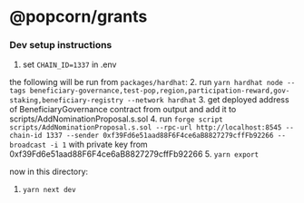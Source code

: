# @popcorn/grants

### Dev setup instructions

1. set `CHAIN_ID=1337` in .env

the following will be run from `packages/hardhat`:
2. run `yarn hardhat node --tags beneficiary-governance,test-pop,region,participation-reward,gov-staking,beneficiary-registry --network hardhat`
3. get deployed address of BeneficiaryGovernance contract from output and add it to scripts/AddNominationProposal.s.sol
4. run `forge script scripts/AddNominationProposal.s.sol --rpc-url http://localhost:8545 --chain-id 1337 --sender 0xf39Fd6e51aad88F6F4ce6aB8827279cffFb92266 --broadcast -i 1` with private key from 0xf39Fd6e51aad88F6F4ce6aB8827279cffFb92266
5. `yarn export`

now in this directory:
1. `yarn next dev`






